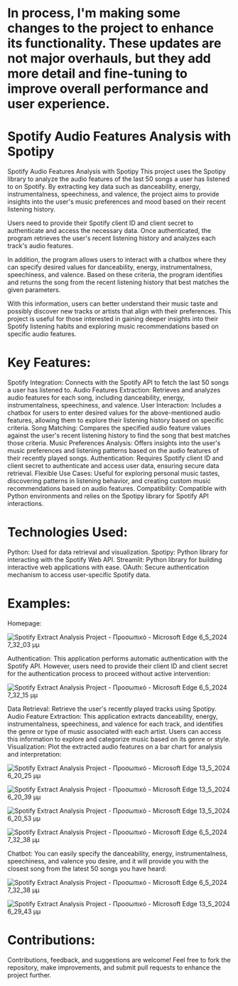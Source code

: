 # In process, I'm making some changes to the project to enhance its functionality. These updates are not major overhauls, but they add more detail and fine-tuning to improve overall performance and user experience.

# Spotify Audio Features Analysis with Spotipy

Spotify Audio Features Analysis with Spotipy
This project uses the Spotipy library to analyze the audio features of the last 50 songs a user has listened to on Spotify. By extracting key data such as danceability, energy, instrumentalness, speechiness, and valence, the project aims to provide insights into the user's music preferences and mood based on their recent listening history.

Users need to provide their Spotify client ID and client secret to authenticate and access the necessary data. Once authenticated, the program retrieves the user's recent listening history and analyzes each track's audio features.

In addition, the program allows users to interact with a chatbox where they can specify desired values for danceability, energy, instrumentalness, speechiness, and valence. Based on these criteria, the program identifies and returns the song from the recent listening history that best matches the given parameters.

With this information, users can better understand their music taste and possibly discover new tracks or artists that align with their preferences. This project is useful for those interested in gaining deeper insights into their Spotify listening habits and exploring music recommendations based on specific audio features.

# Key Features:
Spotify Integration: Connects with the Spotify API to fetch the last 50 songs a user has listened to.
Audio Features Extraction: Retrieves and analyzes audio features for each song, including danceability, energy, instrumentalness, speechiness, and valence.
User Interaction: Includes a chatbox for users to enter desired values for the above-mentioned audio features, allowing them to explore their listening history based on specific criteria.
Song Matching: Compares the specified audio feature values against the user's recent listening history to find the song that best matches those criteria.
Music Preferences Analysis: Offers insights into the user's music preferences and listening patterns based on the audio features of their recently played songs.
Authentication: Requires Spotify client ID and client secret to authenticate and access user data, ensuring secure data retrieval.
Flexible Use Cases: Useful for exploring personal music tastes, discovering patterns in listening behavior, and creating custom music recommendations based on audio features.
Compatibility: Compatible with Python environments and relies on the Spotipy library for Spotify API interactions.

# Technologies Used:
Python: Used for data retrieval and visualization.
Spotipy: Python library for interacting with the Spotify Web API.
Streamlit: Python library for building interactive web applications with ease.
OAuth: Secure authentication mechanism to access user-specific Spotify data.

# Examples:

Homepage:

![Spotify Extract Analysis Project - Προσωπικό - Microsoft​ Edge 6_5_2024 7_32_03 μμ](https://github.com/MariaAma/Data-SEPython_ExtractDisplayDataSpotify/assets/79280783/ff48ea20-3860-4073-8504-07d504606376)

Authentication: This application performs automatic authentication with the Spotify API. However, users need to provide their client ID and client secret for the authentication process to proceed without active intervention:

![Spotify Extract Analysis Project - Προσωπικό - Microsoft​ Edge 6_5_2024 7_32_15 μμ](https://github.com/MariaAma/Data-SEPython_ExtractDisplayDataSpotify/assets/79280783/b3ef1b38-d472-4733-a056-cc2fef25b528)

Data Retrieval: Retrieve the user's recently played tracks using Spotipy.
Audio Feature Extraction: This application extracts danceability, energy, instrumentalness, speechiness, and valence for each track, and identifies the genre or type of music associated with each artist. Users can access this information to explore and categorize music based on its genre or style.
Visualization: Plot the extracted audio features on a bar chart for analysis and interpretation:

![Spotify Extract Analysis Project - Προσωπικό - Microsoft​ Edge 13_5_2024 6_20_25 μμ](https://github.com/MariaAma/Data-SEPython_ExtractDisplayDataSpotify/assets/79280783/c694024e-a0bd-4cb9-ad2e-2f0596d2d130)

![Spotify Extract Analysis Project - Προσωπικό - Microsoft​ Edge 13_5_2024 6_20_39 μμ](https://github.com/MariaAma/Data-SEPython_ExtractDisplayDataSpotify/assets/79280783/8b37676c-c08c-47db-a043-3b5d24817e2d)

![Spotify Extract Analysis Project - Προσωπικό - Microsoft​ Edge 13_5_2024 6_20_53 μμ](https://github.com/MariaAma/Data-SEPython_ExtractDisplayDataSpotify/assets/79280783/0881095e-03cc-4149-b8df-33336d66fbda)

![Spotify Extract Analysis Project - Προσωπικό - Microsoft​ Edge 6_5_2024 7_32_38 μμ](https://github.com/MariaAma/Data-SEPython_ExtractDisplayDataSpotify/assets/79280783/ed1cf352-53af-46eb-9882-611722a5f35a)

Chatbot: You can easily specify the danceability, energy, instrumentalness, speechiness, and valence you desire, and it will provide you with the closest song from the latest 50 songs you have heard:

![Spotify Extract Analysis Project - Προσωπικό - Microsoft​ Edge 6_5_2024 7_32_38 μμ](https://github.com/MariaAma/Data-SEPython_ExtractDisplayDataSpotify/assets/79280783/d98877d8-7b35-402c-9169-b91e465a25be)

![Spotify Extract Analysis Project - Προσωπικό - Microsoft​ Edge 13_5_2024 6_29_43 μμ](https://github.com/MariaAma/Data-SEPython_ExtractDisplayDataSpotify/assets/79280783/47e42af5-5c03-4500-90fd-d6ef2aa276d8)




# Contributions:
Contributions, feedback, and suggestions are welcome! Feel free to fork the repository, make improvements, and submit pull requests to enhance the project further.
